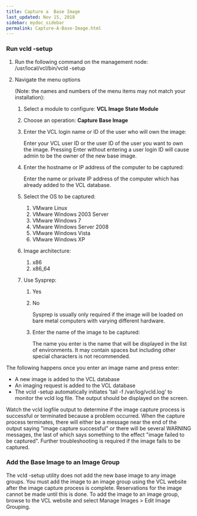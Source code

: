 ```yaml
---
title: Capture a  Base Image
last_updated: Nov 15, 2018
sidebar: mydoc_sidebar
permalink: Capture-A-Base-Image.html
---
```


### Run vcld -setup
1. Run the following command on the management node:
        /usr/local/vcl/bin/vcld -setup

2. Navigate the menu options

    (Note: the names and numbers of the menu items may not match your installation):

    1. Select a module to configure: **VCL Image State Module**
    2. Choose an operation: **Capture Base Image**
    3. Enter the VCL login name or ID of the user who will own the image:

        Enter your VCL user ID or the user ID of the user you want to own the image.  Pressing Enter without entering a user login ID will cause admin to be the owner of the new base image.

    4. Enter the hostname or IP address of the computer to be captured:

        Enter the name or private IP address of the computer which has already added to the VCL database.

    5. Select the OS to be captured:
        1. VMware Linux
        2. VMware Windows 2003 Server
        3. VMware Windows 7
        4. VMware Windows Server 2008
        5. VMware Windows Vista
        6. VMware Windows XP
    6. Image architecture:
        1. x86
        2. x86_64
    7. Use Sysprep:
        1. Yes
        2. No

            Sysprep is usually only required if the image will be loaded on bare metal computers with varying different hardware.

        8. Enter the name of the image to be captured:

            The name you enter is the name that will be displayed in the list of environments.  It may contain spaces but including other special characters is not recommended.


The following happens once you enter an image name and press enter:

* A new image is added to the VCL database
* An imaging request is added to the VCL database
* The vcld -setup automatically initiates 'tail -f /var/log/vcld.log' to monitor the vcld log file.  The output should be displayed on the screen.


Watch the vcld logfile output to determine if the image capture process is successful or terminated because a problem occurred.  When the capture process terminates, there will either be a message near the end of the output saying "image capture successful" or there will be several WARNING messages, the last of which says something to the effect "image failed to be captured".  Further troubleshooting is required if the image fails to be captured.

### Add the Base Image to an Image Group

The vcld -setup utility does not add the new base image to any image groups.  You must add the image to an image group using the VCL website after the image capture process is complete.  Reservations for the image cannot be made until this is done.  To add the image to an image group, browse to the VCL website and select Manage Images > Edit Image Grouping.
